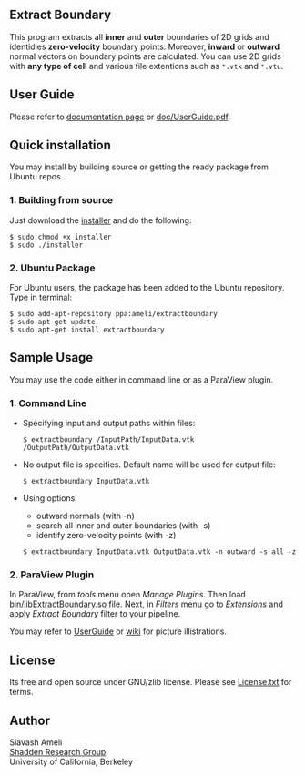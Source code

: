 ## Extract Boundary

This program extracts all __inner__ and __outer__ boundaries of 2D grids and identidies __zero-velocity__ boundary points. Moreover, __inward__ or __outward__ normal vectors on boundary points are calculated. You can use 2D grids with __any type of cell__ and various file extentions such as `*.vtk` and `*.vtu`.

## User Guide
Please refer to [documentation page](https://ameli.github.io/extract-boundary) or [doc/UserGuide.pdf](https://github.com/ameli/extract-boundary/raw/master/doc/UserGuide.pdf).

## Quick installation
You may install by building source or getting the ready package from Ubuntu repos.

### 1. Building from source
Just download the [installer](https://raw.github.com/ameli/extract-boundary/master/installer) and do the following:

    $ sudo chmod +x installer
    $ sudo ./installer

### 2. Ubuntu Package
For Ubuntu users, the package has been added to the Ubuntu repository. Type in terminal:

    $ sudo add-apt-repository ppa:ameli/extractboundary
    $ sudo apt-get update
    $ sudo apt-get install extractboundary

## Sample Usage

You may use the code either in command line or as a ParaView plugin.

### 1. Command Line
* Specifying input and output paths within files:

    `$ extractboundary /InputPath/InputData.vtk /OutputPath/OutputData.vtk`

* No output file is specifies. Default name will be used for output file:

    `$ extractboundary InputData.vtk`

* Using options: 
    * outward normals (with -n)
    * search all inner and outer boundaries (with -s)
    * identify zero-velocity points (with -z)

    `$ extractboundary InputData.vtk OutputData.vtk -n outward -s all -z`

### 2. ParaView Plugin
In ParaView, from _tools_ menu open _Manage Plugins_. Then load [bin/libExtractBoundary.so](https://github.com/ameli/extract-boundary/raw/master/bin/libExtractBoundary.so) file. Next, in _Filters_ menu go to _Extensions_ and apply _Extract Boundary_ filter to your pipeline.

You may refer to [UserGuide](https://github.com/ameli/extract-boundary/raw/master/doc/UserGuide.pdf) or [wiki](https://github.com/ameli/extract-boundary/wiki/Extract-Boundary) for picture illistrations.

## License
Its free and open source under GNU/zlib license. Please see [License.txt](https://raw.github.com/ameli/extract-boundary/master/License.txt) for terms.

## Author
Siavash Ameli  
[Shadden Research Group](http://shaddenlab.berkeley.edu/)  
University of California, Berkeley

